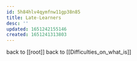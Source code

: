 ```yaml
---
id: 5h84hlv4qymfnw11gp38n85
title: Late-Learners
desc: ''
updated: 1651242155146
created: 1651241313803
---
```

back to [[root]]
back to [[Difficulties_on_what_is]]

